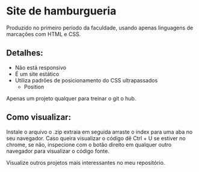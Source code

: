 # Site de hamburgueria
Produzido no primeiro período da faculdade, usando apenas linguagens de marcações com HTML e CSS.

## Detalhes: 
- Não está responsivo
- É um site estático
- Utiliza padrões de posicionamento do CSS ultrapassados
  - Position

Apenas um projeto qualquer para treinar o git o hub.

## Como visualizar:
Instale o arquivo o .zip extraia em seguida arraste o index para uma aba no seu navegador.
Caso queira visualizar o código dê Ctrl + U se estiver no chrome, se não, inspecione com o botão direito em qualquer outro navegador para visualizar o código fonte.

Visualize outros projetos mais interessantes no meu repositório.
